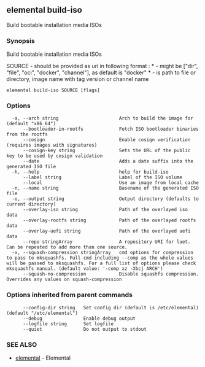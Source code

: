 ## elemental build-iso

Build bootable installation media ISOs

### Synopsis

Build bootable installation media ISOs

SOURCE - should be provided as uri in following format <sourceType>:<sourceName>
    * <sourceType> - might be ["dir", "file", "oci", "docker", "channel"], as default is "docker"
    * <sourceName> - is path to file or directory, image name with tag version or channel name

```
elemental build-iso SOURCE [flags]
```

### Options

```
  -a, --arch string                      Arch to build the image for (default "x86_64")
      --bootloader-in-rootfs             Fetch ISO bootloader binaries from the rootfs
      --cosign                           Enable cosign verification (requires images with signatures)
      --cosign-key string                Sets the URL of the public key to be used by cosign validation
      --date                             Adds a date suffix into the generated ISO file
  -h, --help                             help for build-iso
      --label string                     Label of the ISO volume
      --local                            Use an image from local cache
  -n, --name string                      Basename of the generated ISO file
  -o, --output string                    Output directory (defaults to current directory)
      --overlay-iso string               Path of the overlayed iso data
      --overlay-rootfs string            Path of the overlayed rootfs data
      --overlay-uefi string              Path of the overlayed uefi data
      --repo stringArray                 A repository URI for luet. Can be repeated to add more than one source.
  -x, --squash-compression stringArray   cmd options for compression to pass to mksquashfs. Full cmd including --comp as the whole values will be passed to mksquashfs. For a full list of options please check mksquashfs manual. (default value: '-comp xz -Xbcj ARCH')
      --squash-no-compression            Disable squashfs compression. Overrides any values on squash-compression
```

### Options inherited from parent commands

```
      --config-dir string   Set config dir (default is /etc/elemental) (default "/etc/elemental")
      --debug               Enable debug output
      --logfile string      Set logfile
      --quiet               Do not output to stdout
```

### SEE ALSO

* [elemental](elemental.md)	 - Elemental


